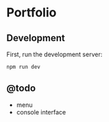 # Portfolio

## Development

First, run the development server:

```bash
npm run dev
```

## @todo

- menu
- console interface
